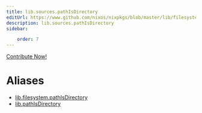 ```yaml
---
title: lib.sources.pathIsDirectory
editUrl: https://www.github.com/nixos/nixpkgs/blob/master/lib/filesystem.nix#L77C21
description: lib.sources.pathIsDirectory
sidebar:

    order: 7
---
```


<a href="https://www.github.com/nixos/nixpkgs/blob/master/lib/filesystem.nix#L77C21">Contribute Now!</a>


# Aliases

- [lib.filesystem.pathIsDirectory](/nix-doc-comments/reference/lib/filesystem/lib-filesystem-pathIsDirectory)
- [lib.pathIsDirectory](/nix-doc-comments/reference/lib/lib-pathIsDirectory)


